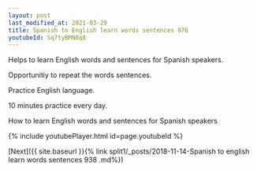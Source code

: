 ```yaml
---
layout: post
last_modified_at: 2021-03-29
title: Spanish to English learn words sentences 976 
youtubeId: Sq7tyBMN8q8
---
```

 
 
Helps to learn English words and sentences for Spanish speakers.

Opportunitiy to repeat the words sentences. 

Practice English language. 
 
10 minutes practice every day. 
 
How to learn English words and sentences for Spanish speakers 
 
{% include youtubePlayer.html id=page.youtubeId %}
 
 
[Next]({{ site.baseurl }}{% link  split1/_posts/2018-11-14-Spanish to english learn words sentences 938 .md%})
 
